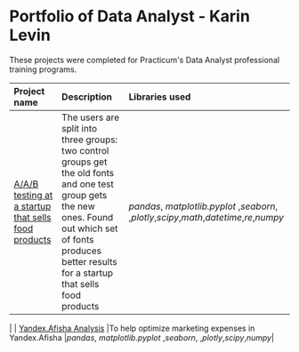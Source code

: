 # Portfolio  of Data Analyst - Karin Levin



These projects were completed for Practicum's Data Analyst   professional training programs.

| Project name | Description | Libraries used | 
| :---------------------- | :---------------------- | :---------------------- |
| [A/A/B testing at a startup that sells food products](Project_1) | The users are split into three groups: two control groups get the old fonts and one test group gets the new ones. Found out which set of fonts produces better results for a startup that sells food products| *pandas*, *matplotlib.pyplot* ,*seaborn*, ,*plotly*,*scipy*,*math*,*datetime*,*re*,*numpy*
|
| [Yandex.Afisha Analysis](Project_3) |To help optimize marketing expenses in Yandex.Afisha |*pandas*, *matplotlib.pyplot* ,*seaborn*, ,*plotly*,*scipy*,*numpy*|
